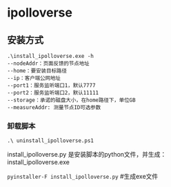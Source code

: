 # ipolloverse

## 安装方式

```
.\install_ipolloverse.exe -h
--nodeAddr：页面反馈的节点地址
--home：要安装目标路径
--ip：客户端公网地址
--port1：服务监听端口1，默认7777
--port2：服务监听端口2，默认11111
--storage：承诺的磁盘大小，在home路径下，单位GB
--measureAddr: 测量节点ID可选参数
```

### 卸载脚本

`.\ uninstall_ipolloverse.ps1`

install_ipolloverse.py 是安装脚本的python文件，并生成：install_ipolloverse.exe 

`pyinstaller-F install_ipolloverse.py` #生成exe文件
